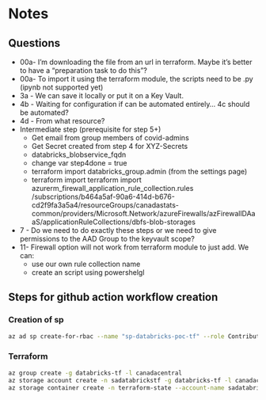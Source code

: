 # Notes
## Questions

- 00a- I’m downloading the file from an url in terraform. Maybe it’s better to have a “preparation task to do this”?
- 00a- To import it using the terraform module, the scripts need to be .py (ipynb not supported yet)
- 3a - We can save it locally or put it on a Key Vault.
- 4b - Waiting for configuration if can be automated entirely… 4c should be automated?
- 4d - From what resource?
- Intermediate step (prerequisite for  step 5+)
    - Get email from group members of covid-admins
    - Get Secret created from step 4 for XYZ-Secrets
    - databricks_blobservice_fqdn
    - change var step4done = true
    - terraform import databricks_group.admin <id> (from the settings page)
    - terraform import terraform import azurerm_firewall_application_rule_collection.rules /subscriptions/b464a5af-90a6-414d-b676-cd2f9fa3a5a4/resourceGroups/canadastats-common/providers/Microsoft.Network/azureFirewalls/azFirewallDAaaS/applicationRuleCollections/dbfs-blob-storages
- 7 - Do we need to do exactly these steps or we need to give permissions to the AAD Group to the keyvault scope? 
- 11- Firewall option will not work from terraform module to just add. We can:
    - use our own rule collection name
	-  create an script using powershelgl


## Steps for github action workflow creation
### Creation of sp
````bash
az ad sp create-for-rbac --name "sp-databricks-poc-tf" --role Contributor --scopes /subscriptions/b464a5af-90a6-414d-b676-cd2f9fa3a5a4 --sdk-auth
````
### Terraform
````bash
az group create -g databricks-tf -l canadacentral
az storage account create -n sadatabrickstf -g databricks-tf -l canadacentral --sku Standard_LRS
az storage container create -n terraform-state --account-name sadatabrickstf
````